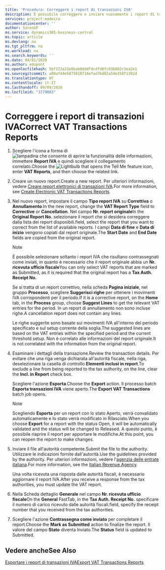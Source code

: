 ```yaml
---
title: 'Procedura: Correggere i report di transazioni IVA'
description: È possibile correggere e inviare nuovamente i report di transazioni IVA.
services: project-madeira
documentationcenter: ''
author: SorenGP
ms.service: dynamics365-business-central
ms.topic: article
ms.devlang: na
ms.tgt_pltfrm: na
ms.workload: na
ms.search.keywords: ''
ms.date: 04/01/2020
ms.author: edupont
ms.openlocfilehash: 5bf172e21e8bab0dddf4cdfd0fc93b602c3ea2e1
ms.sourcegitcommit: a80afd4e5075018716efad76d82a54e158f1392d
ms.translationtype: HT
ms.contentlocale: it-IT
ms.lasthandoff: 09/09/2020
ms.locfileid: "3779083"
---
```

# <a name="correct-vat-transactions-reports"></a><span data-ttu-id="0e93f-103">Correggere i report di transazioni IVA</span><span class="sxs-lookup"><span data-stu-id="0e93f-103">Correct VAT Transactions Reports</span></span>

1.  <span data-ttu-id="0e93f-104">Scegliere l'icona a forma di ![lampadina che consente di aprire la funzionalità delle informazioni](../../media/ui-search/search_small.png "Informazioni sull'operazione che si desidera eseguire"), immettere **Report IVA** e quindi scegliere il collegamento correlato.</span><span class="sxs-lookup"><span data-stu-id="0e93f-104">Choose the ![Lightbulb that opens the Tell Me feature](../../media/ui-search/search_small.png "Tell me what you want to do") icon, enter **VAT Reports**, and then choose the related link.</span></span>  
2.  <span data-ttu-id="0e93f-105">Creare un nuovo report.</span><span class="sxs-lookup"><span data-stu-id="0e93f-105">Create a new report.</span></span> <span data-ttu-id="0e93f-106">Per ulteriori informazioni, vedere [Creare report elettronici di transazioni IVA](how-to-create-electronic-vat-transactions-reports.md).</span><span class="sxs-lookup"><span data-stu-id="0e93f-106">For more information, see [Create Electronic VAT Transactions Reports](how-to-create-electronic-vat-transactions-reports.md).</span></span>  
3.  <span data-ttu-id="0e93f-107">Nel nuovo report, impostare il campo **Tipo report IVA** su **Correttiva** o **Annullamento**.</span><span class="sxs-lookup"><span data-stu-id="0e93f-107">In the new report, change the **VAT Report Type** field to **Corrective** or **Cancellation**.</span></span> <span data-ttu-id="0e93f-108">Nel campo **Nr. report originale**</span><span class="sxs-lookup"><span data-stu-id="0e93f-108">In the **Original Report No.**</span></span> <span data-ttu-id="0e93f-109">selezionare il report che si desidera correggere dalla lista dei report disponibili.</span><span class="sxs-lookup"><span data-stu-id="0e93f-109">field, select the report that you want to correct from the list of available reports.</span></span> <span data-ttu-id="0e93f-110">I campi **Data di fine** e **Data di inizio** vengono copiati dal report originale.</span><span class="sxs-lookup"><span data-stu-id="0e93f-110">The **Start Date** and **End Date** fields are copied from the original report.</span></span>  

    > [!NOTE]  
    >  <span data-ttu-id="0e93f-111">È possibile selezionare soltanto i report IVA che risultano contrassegnati come inviati, in quanto è necessario che il report originale abbia un **Nr. ricevuta ufficio fiscale**</span><span class="sxs-lookup"><span data-stu-id="0e93f-111">You can only select VAT reports that are marked as Submitted, as it is required that the original report has a **Tax Auth. Receipt No.**</span></span>  
    >   
    >  <span data-ttu-id="0e93f-112">Se si tratta di un report correttivo, nella scheda **Pagina iniziale**, nel gruppo **Processo**, scegliere **Suggerisci righe** per ottenere i movimenti IVA corrispondenti per il periodo.</span><span class="sxs-lookup"><span data-stu-id="0e93f-112">If it is a corrective report, on the **Home** tab, in the **Process** group, choose **Suggest Lines** to get the relevant VAT entries for the period.</span></span> <span data-ttu-id="0e93f-113">In un report di annullamento non sono incluse righe.</span><span class="sxs-lookup"><span data-stu-id="0e93f-113">A cancellation report does not contain any lines.</span></span>  
    >   
    >  <span data-ttu-id="0e93f-114">Le righe suggerite sono basate sui movimenti IVA all'interno del periodo specificato e sul setup corrente della soglia.</span><span class="sxs-lookup"><span data-stu-id="0e93f-114">The suggested lines are based on the VAT entries within the specified period and the current threshold setup.</span></span> <span data-ttu-id="0e93f-115">Non è correlato alle informazioni del report originale.</span><span class="sxs-lookup"><span data-stu-id="0e93f-115">It is not correlated with the information from the original report.</span></span>  

4.  <span data-ttu-id="0e93f-116">Esaminare i dettagli della transazione.</span><span class="sxs-lookup"><span data-stu-id="0e93f-116">Review the transaction details.</span></span> <span data-ttu-id="0e93f-117">Per evitare che una riga venga dichiarata all'autorità fiscale, nella riga, deselezionare la casella di controllo **Elementi inclusi in report**.</span><span class="sxs-lookup"><span data-stu-id="0e93f-117">To exclude a line from being reported to the tax authority, on the line, clear the **Incl. in Report** check box.</span></span>  

    <span data-ttu-id="0e93f-118">Scegliere l'azione **Esporta**.</span><span class="sxs-lookup"><span data-stu-id="0e93f-118">Choose the **Export** action.</span></span> <span data-ttu-id="0e93f-119">Il processo batch **Esporta transazioni IVA** viene aperto.</span><span class="sxs-lookup"><span data-stu-id="0e93f-119">The **Export VAT Transactions** batch job opens.</span></span>  

    > [!NOTE]  
    >  <span data-ttu-id="0e93f-120">Scegliendo **Esporta** per un report con lo stato Aperto, verrà convalidato automaticamente e lo stato verrà modificato in Rilasciato.</span><span class="sxs-lookup"><span data-stu-id="0e93f-120">When you choose **Export** for a report with the status Open, it will be automatically validated and the status will be changed to Released.</span></span> <span data-ttu-id="0e93f-121">A questo punto, è possibile riaprire il report per apportare le modifiche.</span><span class="sxs-lookup"><span data-stu-id="0e93f-121">At this point, you can reopen the report to make changes.</span></span>  

5.  <span data-ttu-id="0e93f-122">Inviare il file all'autorità competente.</span><span class="sxs-lookup"><span data-stu-id="0e93f-122">Submit the file to the authority.</span></span> <span data-ttu-id="0e93f-123">Utilizzare le indicazioni fornite dall'autorità.</span><span class="sxs-lookup"><span data-stu-id="0e93f-123">Use the guidelines provided by the authority.</span></span> <span data-ttu-id="0e93f-124">Per ulteriori informazioni, vedere l'[agenzia delle entrate italiana](https://go.microsoft.com/fwlink/?LinkID=206524).</span><span class="sxs-lookup"><span data-stu-id="0e93f-124">For more information, see the [Italian Revenue Agency](https://go.microsoft.com/fwlink/?LinkID=206524).</span></span>  

    <span data-ttu-id="0e93f-125">Una volta ricevuta una risposta dalle autorità fiscali, è necessario aggiornare il report IVA.</span><span class="sxs-lookup"><span data-stu-id="0e93f-125">After you receive a response from the tax authorities, you must update the VAT report.</span></span>  

6.  <span data-ttu-id="0e93f-126">Nella Scheda dettaglio **Generale** nel campo **Nr. ricevuta ufficio fiscale**</span><span class="sxs-lookup"><span data-stu-id="0e93f-126">On the **General** FastTab, in the **Tax Auth. Receipt No.**</span></span> <span data-ttu-id="0e93f-127">specificare il numero di carico ricevuto dalle autorità fiscali.</span><span class="sxs-lookup"><span data-stu-id="0e93f-127">field, specify the receipt number that you received from the tax authorities.</span></span>  
7.  <span data-ttu-id="0e93f-128">Scegliere l'azione **Contrassegna come inviato** per completare il report.</span><span class="sxs-lookup"><span data-stu-id="0e93f-128">Choose the **Mark as Submitted** action to finalize the report.</span></span> <span data-ttu-id="0e93f-129">Il valore del campo **Stato** diventa Inviato.</span><span class="sxs-lookup"><span data-stu-id="0e93f-129">The **Status** field is updated to Submitted.</span></span>  

## <a name="see-also"></a><span data-ttu-id="0e93f-130">Vedere anche</span><span class="sxs-lookup"><span data-stu-id="0e93f-130">See Also</span></span>  
 [<span data-ttu-id="0e93f-131">Esportare i report di transazioni IVA</span><span class="sxs-lookup"><span data-stu-id="0e93f-131">Export VAT Transactions Reports</span></span>](how-to-export-vat-transactions-reports.md)
